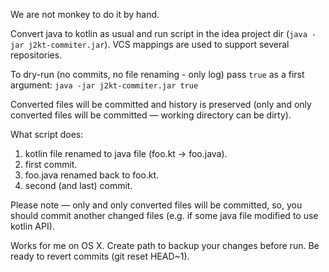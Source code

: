 We are not monkey to do it by hand. 

Convert java to kotlin as usual and run script in the idea project dir (`java -jar j2kt-commiter.jar`). VCS mappings are used to support several repositories.

To dry-run (no commits, no file renaming - only log) pass `true` as a first argument: `java -jar j2kt-commiter.jar true`

Converted files will be committed and history is preserved (only and only converted files will be committed — working directory can be dirty).

What script does:

1. kotlin file renamed to java file (foo.kt -> foo.java).
2. first commit.
3. foo.java renamed back to foo.kt.
4. second (and last) commit.

Please note — only and only converted files will be committed, so, you should commit another changed files (e.g. if some java file modified to use kotlin API).

Works for me on OS X. Create path to backup your changes before run. Be ready to revert commits (git reset HEAD~1).